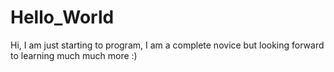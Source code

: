 # Hello_World
Hi, I am just starting to program, I am a complete novice but looking forward to learning much much more :)
